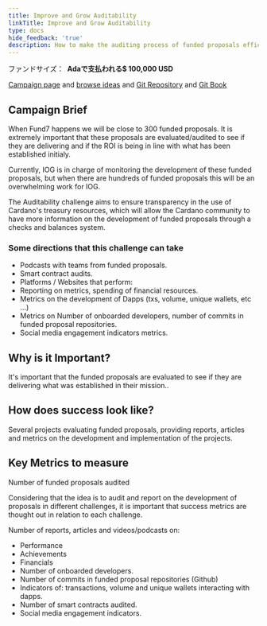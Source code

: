 ```yaml
---
title: Improve and Grow Auditability
linkTitle: Improve and Grow Auditability
type: docs
hide_feedback: 'true'
description: How to make the auditing process of funded proposals efficient, distributed and transparent?
---
```


ファンドサイズ： **&nbsp;Adaで支払われる$ 100,000  USD**

[Campaign page](https://cardano.ideascale.com/a/campaign-home/26253) and [browse ideas](https://cardano.ideascale.com/a/ideas/top/campaign-filter/byids/campaigns/26253/stage/unspecified) and [Git Repository](https://github.com/Catalyst-Challenges/F7-Improve-and-Grow-Auditability) and [Git Book](https://quality-assurance-dao.gitbook.io/catalyst-fund-7-challenges/fund-7/improve-and-grow-auditability)

## Campaign Brief

When Fund7 happens we will be close to 300 funded proposals. It is extremely important that these proposals are evaluated/audited to see if they are delivering and if the ROI is being in line with what has been established initialy.

Currently, IOG is in charge of monitoring the development of these funded proposals, but when there are hundreds of funded proposals this will be an overwhelming work for IOG.

The Auditability challenge aims to ensure transparency in the use of Cardano's treasury resources, which will allow the Cardano community to have more information on the development of funded proposals through a checks and balances system.

### **Some directions that this challenge can take**

- Podcasts with teams from funded proposals.
- Smart contract audits.
- Platforms / Websites that perform:
- Reporting on metrics, spending of financial resources.
- Metrics on the development of Dapps (txs, volume, unique wallets, etc …)
- Metrics on Number of onboarded developers, number of commits in funded proposal repositories.
- Social media engagement indicators metrics.

## Why is it Important?

It's important that the funded proposals are evaluated to see if they are delivering what was established in their mission..

## How does success look like?

Several projects evaluating funded proposals, providing reports, articles and metrics on the development and implementation of the projects.

## Key Metrics to measure

Number of funded proposals audited

Considering that the idea is to audit and report on the development of proposals in different challenges, it is important that success metrics are thought out in relation to each challenge.

Number of reports, articles and videos/podcasts on:

- Performance
- Achievements
- Financials
- Number of onboarded developers.
- Number of commits in funded proposal repositories (Github)
- Indicators of: transactions, volume and unique wallets interacting with dapps.
- Number of smart contracts audited.
- Social media engagement indicators.
